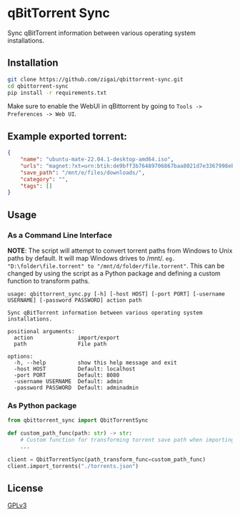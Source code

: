 # qBitTorrent Sync
Sync qBitTorrent information between various operating system installations.

## Installation
``` bash
git clone https://github.com/zigai/qbittorrent-sync.git
cd qbittorrent-sync
pip install -r requirements.txt
```
Make sure to enable the WebUI in qBittorrent by going to ```Tools -> Preferences -> Web UI```.

## Example exported torrent:
``` json
{
    "name": "ubuntu-mate-22.04.1-desktop-amd64.iso",
    "urls": "magnet:?xt=urn:btih:de9bff3b76489706867baa8021d7e3367998ebba&dn=ubuntu-mate-22.04.1-desktop-amd64.iso&tr=https%3a%2f%2ftorrent.ubuntu.com%2fannounce",
    "save_path": "/mnt/e/files/downloads/",
    "category": "",
    "tags": []
}
```
## Usage


### As a Command Line Interface
**NOTE**:
The script will attempt to convert torrent paths from Windows to Unix paths by default. It will map Windows drives to /mnt/. ``` eg. "D:\folder\file.torrent" to "/mnt/d/folder/file.torrent" ```.
This can be changed by using the script as a Python package and defining a custom function to transform paths.

```
usage: qbittorrent_sync.py [-h] [-host HOST] [-port PORT] [-username USERNAME] [-password PASSWORD] action path

Sync qBitTorrent information between various operating system installations.

positional arguments:
  action              import/export
  path                File path

options:
  -h, --help          show this help message and exit
  -host HOST          Default: localhost
  -port PORT          Default: 8080
  -username USERNAME  Default: admin
  -password PASSWORD  Default: adminadmin

```

### As Python package

``` python
from qbittorrent_sync import QbitTorrentSync

def custom_path_func(path: str) -> str:
    # Custom function for transforming torrent save path when importing
    ...

client = QbitTorrentSync(path_transform_func=custom_path_func)
client.import_torrents("./torrents.json")
```
## License
[GPLv3](LICENSE)
